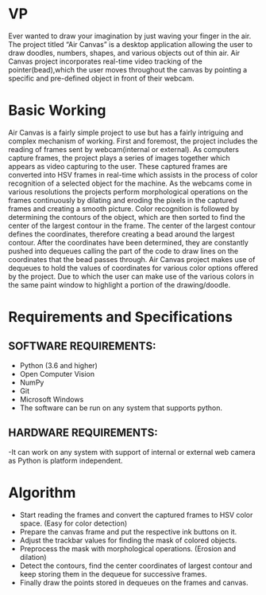 # VP
 
Ever wanted to draw your imagination by just waving your finger in the air. The project titled “Air Canvas” is a desktop application allowing the user to draw doodles,  numbers, shapes, and various objects out of thin air.
Air Canvas project incorporates real-time video tracking of the pointer(bead),which the user moves throughout the canvas by pointing a specific and pre-defined object in front of their webcam.

# Basic Working

 Air Canvas is a fairly simple project to use but has a fairly intriguing and complex mechanism of working. First and foremost, the project includes the reading of frames sent by webcam(internal or external). As computers capture frames, the project plays a series of images together which appears as video capturing to the user.
These captured frames are converted into HSV frames in real-time which assists in the process of color recognition of a selected object for the machine. As the webcams come in various resolutions the projects perform morphological operations on the frames continuously by dilating and eroding the pixels in the captured frames and creating a smooth picture.
Color recognition is followed by determining the contours of the object, which are then sorted to find the center of the largest contour in the frame. The center of the largest contour defines the coordinates, therefore creating a bead around the largest contour.
After the coordinates have been determined, they are constantly pushed into dequeues calling the part of the code to draw lines on the coordinates that the bead passes through.
Air Canvas project makes use of dequeues to hold the values of coordinates for various color options offered by the project. Due to which the user can make use of the various colors in the same paint window to highlight a portion of the drawing/doodle.

# Requirements and Specifications

## SOFTWARE REQUIREMENTS:

-	Python    (3.6	and	higher)
-	Open Computer Vision
-	NumPy
-	Git
-	Microsoft Windows
-	The  software  can  be  run  on  any  system  that  supports  python.

## HARDWARE REQUIREMENTS:

-It  can  work  on  any  system  with  support  of  internal  or  external  web  camera  as  Python  is  platform  independent.


# Algorithm

*	Start reading the frames and convert the captured frames to HSV color space. (Easy for color detection)
*	Prepare the canvas frame and put the respective ink buttons on it. 
*	Adjust the trackbar values for finding the mask of colored objects.
*	Preprocess the mask with morphological operations. (Erosion and dilation)
*	Detect the contours, find the center coordinates of largest contour and keep storing them in the dequeue for successive frames.
*	Finally draw the points stored in dequeues on the frames and canvas.




